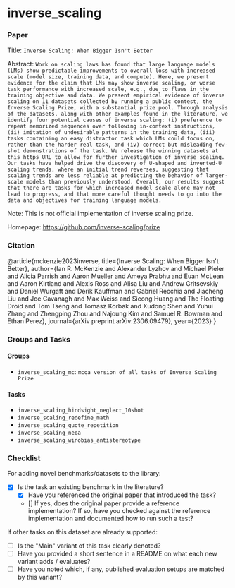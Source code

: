 # inverse_scaling

### Paper

Title: `Inverse Scaling: When Bigger Isn't Better`

Abstract: `Work on scaling laws has found that large language models (LMs) show predictable improvements to overall loss with increased scale (model size, training data, and compute). Here, we present evidence for the claim that LMs may show inverse scaling, or worse task performance with increased scale, e.g., due to flaws in the training objective and data. We present empirical evidence of inverse scaling on 11 datasets collected by running a public contest, the Inverse Scaling Prize, with a substantial prize pool. Through analysis of the datasets, along with other examples found in the literature, we identify four potential causes of inverse scaling: (i) preference to repeat memorized sequences over following in-context instructions, (ii) imitation of undesirable patterns in the training data, (iii) tasks containing an easy distractor task which LMs could focus on, rather than the harder real task, and (iv) correct but misleading few-shot demonstrations of the task. We release the winning datasets at this https URL to allow for further investigation of inverse scaling. Our tasks have helped drive the discovery of U-shaped and inverted-U scaling trends, where an initial trend reverses, suggesting that scaling trends are less reliable at predicting the behavior of larger-scale models than previously understood. Overall, our results suggest that there are tasks for which increased model scale alone may not lead to progress, and that more careful thought needs to go into the data and objectives for training language models.`

Note: This is not official implementation of inverse scaling prize.

Homepage: https://github.com/inverse-scaling/prize

### Citation

@article{mckenzie2023inverse,
      title={Inverse Scaling: When Bigger Isn't Better},
      author={Ian R. McKenzie and Alexander Lyzhov and Michael Pieler and Alicia Parrish and Aaron Mueller and Ameya Prabhu and Euan McLean and Aaron Kirtland and Alexis Ross and Alisa Liu and Andrew Gritsevskiy and Daniel Wurgaft and Derik Kauffman and Gabriel Recchia and Jiacheng Liu and Joe Cavanagh and Max Weiss and Sicong Huang and The Floating Droid and Tom Tseng and Tomasz Korbak and Xudong Shen and Yuhui Zhang and Zhengping Zhou and Najoung Kim and Samuel R. Bowman and Ethan Perez},
      journal={arXiv preprint arXiv:2306.09479},
      year={2023}
}

### Groups and Tasks

#### Groups

* `inverse_scaling_mc`: `mcqa version of all tasks of Inverse Scaling Prize`


#### Tasks

- `inverse_scaling_hindsight_neglect_10shot`
- `inverse_scaling_redefine_math`
- `inverse_scaling_quote_repetition`
- `inverse_scaling_neqa`
- `inverse_scaling_winobias_antistereotype`


### Checklist

For adding novel benchmarks/datasets to the library:
* [x] Is the task an existing benchmark in the literature?
  * [x] Have you referenced the original paper that introduced the task?
  * [] If yes, does the original paper provide a reference implementation? If so, have you checked against the reference implementation and documented how to run such a test?


If other tasks on this dataset are already supported:
* [ ] Is the "Main" variant of this task clearly denoted?
* [ ] Have you provided a short sentence in a README on what each new variant adds / evaluates?
* [ ] Have you noted which, if any, published evaluation setups are matched by this variant?
